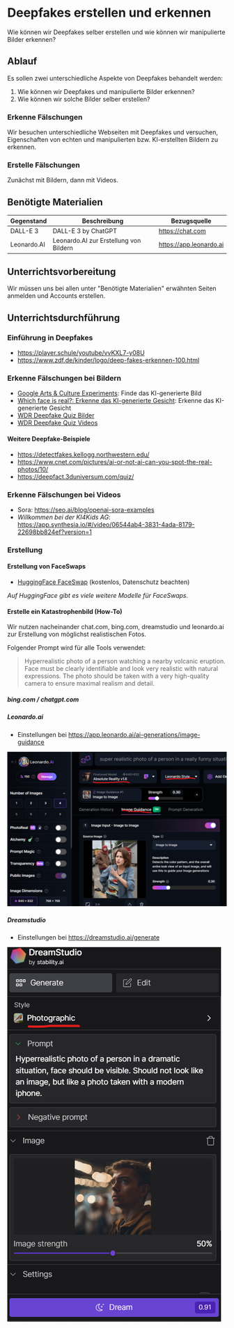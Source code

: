 # Deepfakes erstellen und erkennen

Wie können wir Deepfakes selber erstellen und wie können wir manipulierte Bilder erkennen?

## Ablauf

Es sollen zwei unterschiedliche Aspekte von Deepfakes behandelt werden:

1. Wie können wir Deepfakes und manipulierte Bilder erkennen?
2. Wie können wir solche Bilder selber erstellen?

### Erkenne Fälschungen

Wir besuchen unterschiedliche Webseiten mit Deepfakes und versuchen, Eigenschaften von echten und manipulierten bzw. KI-erstellten Bildern zu erkennen.

### Erstelle Fälschungen

Zunächst mit Bildern, dann mit Videos.

## Benötigte Materialien

| Gegenstand | Beschreibung | Bezugsquelle |
|---------------------|-------------------------------------|-------------------------------------|
| DALL-E 3 | DALL-E 3 by ChatGPT | https://chat.com |
| Leonardo.AI | Leonardo.AI zur Erstellung von Bildern | https://app.leonardo.ai |

## Unterrichtsvorbereitung

Wir müssen uns bei allen unter "Benötigte Materialien" erwähnten Seiten anmelden und Accounts erstellen.

## Unterrichtsdurchführung

### Einführung in Deepfakes

* https://player.schule/youtube/vvKXL7-y08U
* https://www.zdf.de/kinder/logo/deep-fakes-erkennen-100.html

### Erkenne Fälschungen bei Bildern

* [Google Arts & Culture Experiments](https://artsandculture.google.com/experiment/odd-one-out/wAHNn4JsVTFOiw?hl=de): Finde das KI-generierte Bild
* [Which face is real?: Erkenne das KI-generierte Gesicht](https://www.whichfaceisreal.com/index.php): Erkenne das KI-generierte Gesicht
* [WDR Deepfake Quiz Bilder](https://data.wdr.de/ddj/deepfake-quiz-erkennen-sie-alle-ki-bilder/)
* [WDR Deepfake Quiz Videos](https://data.wdr.de/ddj/quiz-wie-gut-erkennen-sie-deepfakes/)

#### Weitere Deepfake-Beispiele

* https://detectfakes.kellogg.northwestern.edu/
* https://www.cnet.com/pictures/ai-or-not-ai-can-you-spot-the-real-photos/10/
* https://deepfact.3duniversum.com/quiz/

### Erkenne Fälschungen bei Videos

* Sora: https://seo.ai/blog/openai-sora-examples
* _Willkommen bei der KI4Kids AG_: https://app.synthesia.io/#/video/06544ab4-3831-4ada-8179-22698bb824ef?version=1

### Erstellung

#### Erstellung von FaceSwaps

* [HuggingFace FaceSwap](https://huggingface.co/spaces/r-neuschulz/h94-IP-Adapter-FaceID-SDXL) (kostenlos, Datenschutz beachten)

_Auf HuggingFace gibt es viele weitere Modelle für FaceSwaps._

#### Erstelle ein Katastrophenbild (How-To)

Wir nutzen nacheinander chat.com, bing.com, dreamstudio und leonardo.ai zur Erstellung von möglichst realistischen Fotos.

Folgender Prompt wird für alle Tools verwendet:

> Hyperrealistic photo of a person watching a nearby volcanic eruption. Face must be clearly identifiable and look very realistic with natural expressions. The photo should be taken with a very high-quality camera to ensure maximal realism and detail.

##### bing.com / chatgpt.com

##### Leonardo.ai

* Einstellungen bei https://app.leonardo.ai/ai-generations/image-guidance

![](../res/bilder/leonardo_realistic_photo.png)

##### Dreamstudio

* Einstellungen bei https://dreamstudio.ai/generate

![](../res/bilder/dreamstudio_photo.png)
